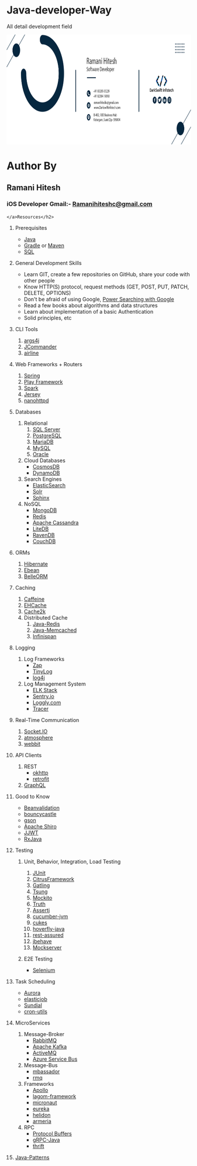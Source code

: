 # Java-developer-Way
All detail development field









<!DOCTYPE html>
<html lang="en" data-color-mode="auto" data-light-theme="light" data-dark-theme="dark">
  <head>
    

<img width="900" height="300" src="https://github.com/RamaniHiteshc/Android-Use-Library/blob/main/facebook.png" alt="hr">

# Author By
## Ramani  Hitesh 
### iOS Developer Gmail:- Ramanihiteshc@gmail.com

    </a>Resources</h2>
<ol>
<li>
<p>Prerequisites</p>
<ul>
<li><a href="https://www.java.com/en/download/" rel="nofollow">Java</a></li>
<li><a href="https://gradle.org/" rel="nofollow">Gradle</a>
or <a href="https://maven.apache.org/" rel="nofollow">Maven</a></li>
<li><a href="https://www.w3schools.com/sql/default.asp" rel="nofollow">SQL</a></li>
</ul>
</li>
<li>
<p>General Development Skills</p>
<ul>
<li>Learn GIT, create a few repositories on GitHub, share your code with other people</li>
<li>Know HTTP(S) protocol, request methods (GET, POST, PUT, PATCH, DELETE, OPTIONS)</li>
<li>Don't be afraid of using Google, <a href="http://www.powersearchingwithGoogle.com/" rel="nofollow">Power Searching with Google</a></li>
<li>Read a few books about algorithms and data structures</li>
<li>Learn about implementation of a basic Authentication</li>
<li>Solid principles, etc</li>
</ul>
</li>
<li>
<p>CLI Tools</p>
<ol>
<li><a href="http://args4j.kohsuke.org/" rel="nofollow">args4j</a></li>
<li><a href="http://jcommander.org/" rel="nofollow">JCommander</a></li>
<li><a href="https://github.com/airlift/airline">airline</a></li>
</ol>
</li>
<li>
<p>Web Frameworks + Routers</p>
<ol>
<li><a href="https://spring.io/" rel="nofollow">Spring</a></li>
<li><a href="https://www.playframework.com/" rel="nofollow">Play Framework</a></li>
<li><a href="http://sparkjava.com/" rel="nofollow">Spark</a></li>
<li><a href="https://jersey.github.io/" rel="nofollow">Jersey</a></li>
<li><a href="https://github.com/NanoHttpd/nanohttpd">nanohttpd</a></li>
</ol>
</li>
<li>
<p>Databases</p>
<ol>
<li>Relational
<ol>
<li><a href="https://www.microsoft.com/en-us/sql-server/sql-server-2017" rel="nofollow">SQL Server</a></li>
<li><a href="https://www.postgresql.org/" rel="nofollow">PostgreSQL</a></li>
<li><a href="https://mariadb.org/" rel="nofollow">MariaDB</a></li>
<li><a href="https://www.mysql.com/" rel="nofollow">MySQL</a></li>
<li><a href="https://www.oracle.com/database/" rel="nofollow">Oracle</a></li>
</ol>
</li>
<li>Cloud Databases
<ul>
<li><a href="https://docs.microsoft.com/en-us/azure/cosmos-db" rel="nofollow">CosmosDB</a></li>
<li><a href="https://aws.amazon.com/dynamodb/" rel="nofollow">DynamoDB</a></li>
</ul>
</li>
<li>Search Engines
<ul>
<li><a href="https://www.elastic.co/" rel="nofollow">ElasticSearch</a></li>
<li><a href="http://lucene.apache.org/solr/" rel="nofollow">Solr</a></li>
<li><a href="http://sphinxsearch.com/" rel="nofollow">Sphinx</a></li>
</ul>
</li>
<li>NoSQL
<ul>
<li><a href="https://www.monJavadb.com/" rel="nofollow">MongoDB</a></li>
<li><a href="https://redis.io/" rel="nofollow">Redis</a></li>
<li><a href="http://cassandra.apache.org/" rel="nofollow">Apache Cassandra</a></li>
<li><a href="https://github.com/mbdavid/LiteDB">LiteDB</a></li>
<li><a href="https://github.com/ravendb/ravendb">RavenDB</a></li>
<li><a href="http://couchdb.apache.org/" rel="nofollow">CouchDB</a></li>
</ul>
</li>
</ol>
</li>
<li>
<p>ORMs</p>
<ol>
<li><a href="https://hibernate.org/" rel="nofollow">Hibernate</a></li>
<li><a href="https://ebean.io/" rel="nofollow">Ebean</a></li>
<li><a href="https://github.com/codersgarage/BelleORM">BelleORM</a></li>
</ol>
</li>
<li>
<p>Caching</p>
<ol>
<li><a href="https://github.com/ben-manes/caffeine">Caffeine</a></li>
<li><a href="http://www.ehcache.org/" rel="nofollow">EHCache</a></li>
<li><a href="https://cache2k.org/" rel="nofollow">Cache2k</a></li>
<li>Distributed Cache
<ol>
<li><a href="https://github.com/xetorthio/jedis">Java-Redis</a></li>
<li><a href="https://redislabs.com/lp/memcached-java/" rel="nofollow">Java-Memcached</a></li>
<li><a href="http://infinispan.org/" rel="nofollow">Infinispan</a></li>
</ol>
</li>
</ol>
</li>
<li>
<p>Logging</p>
<ol>
<li>Log Frameworks
<ul>
<li><a href="https://github.com/uber-Java/zap">Zap</a></li>
<li><a href="http://www.tinylog.org/" rel="nofollow">TinyLog</a></li>
<li><a href="https://logging.apache.org/log4j" rel="nofollow">log4j</a></li>
</ul>
</li>
<li>Log Management System
<ul>
<li><a href="https://www.elastic.co/what-is/elk-stack" rel="nofollow">ELK Stack</a></li>
<li><a href="http://sentry.io" rel="nofollow">Sentry.io</a></li>
<li><a href="https://loggly.com" rel="nofollow">Loggly.com</a></li>
<li><a href="https://github.com/zalando/tracer">Tracer</a></li>
</ul>
</li>
</ol>
</li>
<li>
<p>Real-Time Communication</p>
<ol>
<li><a href="https://socket.io/" rel="nofollow">Socket.IO</a></li>
<li><a href="https://github.com/Atmosphere/atmosphere">atmosphere</a></li>
<li><a href="https://github.com/webbit/webbit">webbit</a></li>
</ol>
</li>
<li>
<p>API Clients</p>
<ol>
<li>REST
<ul>
<li><a href="https://square.github.io/okhttp/" rel="nofollow">okhttp</a></li>
<li><a href="https://square.github.io/retrofit/" rel="nofollow">retrofit</a></li>
</ul>
</li>
<li><a href="https://graphql.org/" rel="nofollow">GraphQL</a></li>
</ol>
</li>
<li>
<p>Good to Know</p>
<ul>
<li><a href="https://beanvalidation.org/" rel="nofollow">Beanvalidation</a></li>
<li><a href="https://www.bouncycastle.org/java.html" rel="nofollow">bouncycastle</a></li>
<li><a href="https://github.com/google/gson">gson</a></li>
<li><a href="https://shiro.apache.org/" rel="nofollow">Apache Shiro</a></li>
<li><a href="https://github.com/jwtk/jjwt">JJWT</a></li>
<li><a href="https://github.com/ReactiveX/RxJava">RxJava</a></li>
</ul>
</li>
<li>
<p>Testing</p>
<ol>
<li>
<p>Unit, Behavior, Integration, Load Testing</p>
<ol>
<li><a href="http://junit.org/" rel="nofollow">JUnit</a></li>
<li><a href="https://citrusframework.org/" rel="nofollow">CitrusFramework</a></li>
<li><a href="https://gatling.io/" rel="nofollow">Gatling</a></li>
<li><a href="http://tsung.erlang-projects.org/" rel="nofollow">Tsung</a></li>
<li><a href="https://site.mockito.org/" rel="nofollow">Mockito</a></li>
<li><a href="https://github.com/google/truth">Truth</a></li>
<li><a href="https://joel-costigliola.github.io/assertj" rel="nofollow">Assertj</a></li>
<li><a href="https://github.com/cucumber/cucumber-jvm">cucumber-jvm</a></li>
<li><a href="https://github.com/ctco/cukes">cukes</a></li>
<li><a href="https://github.com/SpectoLabs/hoverfly-java">hoverfly-java</a></li>
<li><a href="https://github.com/rest-assured/rest-assured">rest-assured</a></li>
<li><a href="https://jbehave.org/" rel="nofollow">jbehave</a></li>
<li><a href="https://www.mock-server.com" rel="nofollow">Mockserver</a></li>
</ol>
</li>
<li>
<p>E2E Testing</p>
<ul>
<li><a href="https://github.com/tebeka/selenium">Selenium</a></li>
</ul>
</li>
</ol>
</li>
<li>
<p>Task Scheduling</p>
<ul>
<li><a href="https://aurora.apache.org/" rel="nofollow">Aurora</a></li>
<li><a href="https://github.com/elasticjob/elastic-job-lite">elasticjob</a></li>
<li><a href="https://github.com/knowm/Sundial">Sundial</a></li>
<li><a href="https://github.com/jmrozanec/cron-utils">cron-utils</a></li>
</ul>
</li>
<li>
<p>MicroServices</p>
<ol>
<li>Message-Broker
<ul>
<li><a href="https://www.rabbitmq.com/tutorials/tutorial-one-javascript.html" rel="nofollow">RabbitMQ</a></li>
<li><a href="https://www.npmjs.com/package/kafka-node" rel="nofollow">Apache Kafka</a></li>
<li><a href="https://github.com/apache/activemq">ActiveMQ</a></li>
<li><a href="https://docs.microsoft.com/en-us/azure/service-bus-messaging/service-bus-messaging-overview" rel="nofollow">Azure Service Bus</a></li>
</ul>
</li>
<li>Message-Bus
<ul>
<li><a href="https://github.com/bennidi/mbassador">mbassador</a></li>
<li><a href="https://github.com/xetorthio/rmq">rmq</a></li>
</ul>
</li>
<li>Frameworks
<ul>
<li><a href="https://spotify.github.io/apollo/" rel="nofollow">Apollo</a></li>
<li><a href="https://www.lightbend.com/lagom-framework" rel="nofollow">lagom-framework</a></li>
<li><a href="https://micronaut.io/" rel="nofollow">micronaut</a></li>
<li><a href="https://github.com/Netflix/eureka">eureka</a></li>
<li><a href="https://helidon.io/#/" rel="nofollow">helidon</a></li>
<li><a href="https://github.com/line/armeria">armeria</a></li>
</ul>
</li>
<li>RPC
<ul>
<li><a href="https://github.com/protocolbuffers/protobuf">Protocol Buffers</a></li>
<li><a href="https://github.com/grpc/grpc-java">gRPC-Java</a></li>
<li><a href="https://thrift.apache.org/" rel="nofollow">thrift</a></li>
</ul>
</li>
</ol>
</li>
<li>
<p><a href="https://github.com/iluwatar/java-design-patterns">Java-Patterns</a></p>
</li>
</ol>


</div>




  </body>
</html>

